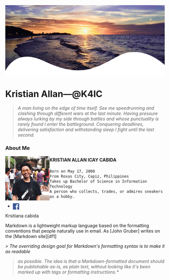 <img src="SUNSET.png"  width = "100%" height = "225px" img align = "center"> 

# Kristian Allan—@K4IC

> <em> A man living on the edge of time itself. See me speedrunning and clashing through different wars at the last minute. Having pressure always lurking by my side through battles and whose punctuality is rarely found I enter the battleground. Conquering deadlines, delivering satisfaction and withstanding sleep I fight until the last second. </em>

### <b> About Me </b>

<img src="profile.jpg" width = "140px" height = "140px" img align = "left"> 

#### KRISTIAN ALLAN ICAY CABIDA
    Born on May 17, 2000 
    From Roxas City, Capiz, Philippines 
    Takes up Bachelor of Science in Information Technology
    A person who collects, trades, or admires sneakers as a hobby.
    
* <img src="facebook .png" width = "20px" height = "20px" img align = "left"> 

 Krsitiana cabida

Markdown is a lightweight markup language based on the formatting conventions that people naturally use in email.  As [John Gruber] writes on the [Markdown site][df1]

*> The overriding design goal for Markdown's*
<em> formatting syntax is to make it as readable
> as possible. The idea is that a
> Markdown-formatted document should be
> publishable as-is, as plain text, without
> looking like it's been marked up with tags
> or formatting instructions.*

<!--
**K4IC/k4ic** is a ✨ _special_ ✨ repository because its `README.md` (this file) appears on your GitHub profile.

Here are some ideas to get you started: hh

- 🔭 I’m currently working on ...
- 🌱 I’m currently learning ...
- 👯 I’m looking to collaborate on ...
- 🤔 I’m looking for help with ...
- 💬 Ask me about ...
- 📫 How to reach me: ...
- 😄 Pronouns: ...
- ⚡ Fun fact: ...
-->
